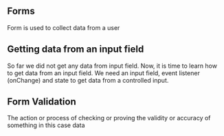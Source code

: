 ## Forms
Form is used to collect data from a user

## Getting data from an input field
So far we did not get any data from input field. Now, it is time to learn how to get data from an input field. We need an input field, event listener (onChange) and state to get data from a controlled input.

## Form Validation
The action or process of checking or proving the validity or accuracy of something in this case data

